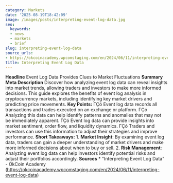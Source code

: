 ```yaml
---
category: Markets
date: '2025-08-19T18:42:09'
image: /images/posts/interpreting-event-log-data.jpg
seo:
  keywords:
  - news
  - markets
  - brief
slug: interpreting-event-log-data
source_urls:
- https://okcoinacademy.wpcomstaging.com/en/2024/06/11/interpreting-event-log-data
title: Interpreting Event Log Data
---
```


**Headline** Event Log Data Provides Clues to Market Fluctuations  **Summary Meta Description** Discover how analyzing event log data can reveal insights into market trends, allowing traders and investors to make more informed decisions. This guide explores the benefits of event log analysis in cryptocurrency markets, including identifying key market drivers and predicting price movements.  **Key Points:**  ΓÇó Event log data records all transactions and trades executed on an exchange or platform. ΓÇó Analyzing this data can help identify patterns and anomalies that may not be immediately apparent. ΓÇó Event log data can provide insights into market sentiment, order flow, and liquidity dynamics. ΓÇó Traders and investors can use this information to adjust their strategies and improve performance.  **Short Takeaways:**  1. **Market Insight**: By examining event log data, traders can gain a deeper understanding of market drivers and make more informed decisions about when to buy or sell. 2. **Risk Management**: Analyzing event log data can help investors identify potential risks and adjust their portfolios accordingly.  **Sources** * "Interpreting Event Log Data" - OkCoin Academy (https://okcoinacademy.wpcomstaging.com/en/2024/06/11/interpreting-event-log-data)